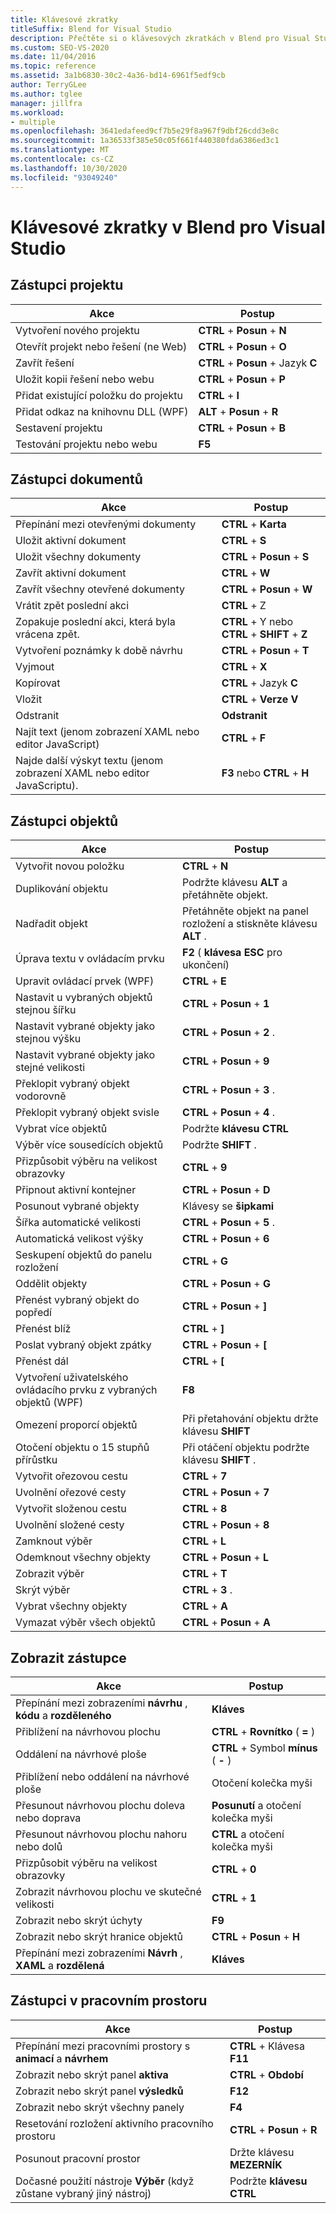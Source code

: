```yaml
---
title: Klávesové zkratky
titleSuffix: Blend for Visual Studio
description: Přečtěte si o klávesových zkratkách v Blend pro Visual Studio, které přistupují k příkazům pro práci s projekty, dokumenty, objekty, zobrazeními a pracovními prostory.
ms.custom: SEO-VS-2020
ms.date: 11/04/2016
ms.topic: reference
ms.assetid: 3a1b6830-30c2-4a36-bd14-6961f5edf9cb
author: TerryGLee
ms.author: tglee
manager: jillfra
ms.workload:
- multiple
ms.openlocfilehash: 3641edafeed9cf7b5e29f8a967f9dbf26cdd3e8c
ms.sourcegitcommit: 1a36533f385e50c05f661f440380fda6386ed3c1
ms.translationtype: MT
ms.contentlocale: cs-CZ
ms.lasthandoff: 10/30/2020
ms.locfileid: "93049240"
---
```

# <a name="keyboard-shortcuts-in-blend-for-visual-studio"></a>Klávesové zkratky v Blend pro Visual Studio

## <a name="project-shortcuts"></a>Zástupci projektu

|Akce|Postup|
|----------------|-------------|
|Vytvoření nového projektu|**CTRL** + **Posun** + **N**|
|Otevřít projekt nebo řešení (ne Web)|**CTRL** + **Posun** + **O**|
|Zavřít řešení|**CTRL** + **Posun** + Jazyk **C**|
|Uložit kopii řešení nebo webu|**CTRL** + **Posun** + **P**|
|Přidat existující položku do projektu|**CTRL** + **I**|
|Přidat odkaz na knihovnu DLL (WPF)|**ALT** + **Posun** + **R**|
|Sestavení projektu|**CTRL** + **Posun** + **B**|
|Testování projektu nebo webu|**F5**|

## <a name="document-shortcuts"></a>Zástupci dokumentů

|Akce|Postup|
|----------------|-------------|
|Přepínání mezi otevřenými dokumenty|**CTRL** + **Karta**|
|Uložit aktivní dokument|**CTRL** + **S**|
|Uložit všechny dokumenty|**CTRL** + **Posun** + **S**|
|Zavřít aktivní dokument|**CTRL** + **W**|
|Zavřít všechny otevřené dokumenty|**CTRL** + **Posun** + **W**|
|Vrátit zpět poslední akci|**CTRL** + Z|
|Zopakuje poslední akci, která byla vrácena zpět.|**CTRL** + Y nebo **CTRL** + **SHIFT** + **Z**|
|Vytvoření poznámky k době návrhu|**CTRL** + **Posun** + **T**|
|Vyjmout|**CTRL** + **X**|
|Kopírovat|**CTRL** + Jazyk **C**|
|Vložit|**CTRL** + **Verze V**|
|Odstranit|**Odstranit**|
|Najít text (jenom zobrazení XAML nebo editor JavaScript)|**CTRL** + **F**|
|Najde další výskyt textu (jenom zobrazení XAML nebo editor JavaScriptu).|**F3** nebo **CTRL** + **H**|

## <a name="object-shortcuts"></a>Zástupci objektů

|Akce|Postup|
|----------------|-------------|
|Vytvořit novou položku|**CTRL** + **N**|
|Duplikování objektu|Podržte klávesu **ALT** a přetáhněte objekt.|
|Nadřadit objekt|Přetáhněte objekt na panel rozložení a stiskněte klávesu **ALT** .|
|Úprava textu v ovládacím prvku|**F2** ( **klávesa ESC** pro ukončení)|
|Upravit ovládací prvek (WPF)|**CTRL** + **E**|
|Nastavit u vybraných objektů stejnou šířku|**CTRL** + **Posun** + **1**|
|Nastavit vybrané objekty jako stejnou výšku|**CTRL** + **Posun** + **2** .|
|Nastavit vybrané objekty jako stejné velikosti|**CTRL** + **Posun** + **9**|
|Překlopit vybraný objekt vodorovně|**CTRL** + **Posun** + **3** .|
|Překlopit vybraný objekt svisle|**CTRL** + **Posun** + **4** .|
|Vybrat více objektů|Podržte **klávesu CTRL**|
|Výběr více sousedících objektů|Podržte **SHIFT** .|
|Přizpůsobit výběru na velikost obrazovky|**CTRL** + **9**|
|Připnout aktivní kontejner|**CTRL** + **Posun** + **D**|
|Posunout vybrané objekty|Klávesy se **šipkami**|
|Šířka automatické velikosti|**CTRL** + **Posun** + **5** .|
|Automatická velikost výšky|**CTRL** + **Posun** + **6**|
|Seskupení objektů do panelu rozložení|**CTRL** + **G**|
|Oddělit objekty|**CTRL** + **Posun** + **G**|
|Přenést vybraný objekt do popředí|**CTRL** + **Posun** + **]**|
|Přenést blíž|**CTRL** + **]**|
|Poslat vybraný objekt zpátky|**CTRL** + **Posun** + **[**|
|Přenést dál|**CTRL** + **[**|
|Vytvoření uživatelského ovládacího prvku z vybraných objektů (WPF)|**F8**|
|Omezení proporcí objektů|Při přetahování objektu držte klávesu **SHIFT**|
|Otočení objektu o 15 stupňů přírůstku|Při otáčení objektu podržte klávesu **SHIFT** .|
|Vytvořit ořezovou cestu|**CTRL** + **7**|
|Uvolnění ořezové cesty|**CTRL** + **Posun** + **7**|
|Vytvořit složenou cestu|**CTRL** + **8**|
|Uvolnění složené cesty|**CTRL** + **Posun** + **8**|
|Zamknout výběr|**CTRL** + **L**|
|Odemknout všechny objekty|**CTRL** + **Posun** + **L**|
|Zobrazit výběr|**CTRL** + **T**|
|Skrýt výběr|**CTRL** + **3** .|
|Vybrat všechny objekty|**CTRL** + **A**|
|Vymazat výběr všech objektů|**CTRL** + **Posun** + **A**|

## <a name="view-shortcuts"></a>Zobrazit zástupce

|Akce|Postup|
|----------------|-------------|
|Přepínání mezi zobrazeními **návrhu** , **kódu** a **rozděleného**|**Kláves**|
|Přiblížení na návrhovou plochu|**CTRL** + **Rovnítko** ( **=** )|
|Oddálení na návrhové ploše|**CTRL** + Symbol **mínus** ( **-** )|
|Přiblížení nebo oddálení na návrhové ploše|Otočení kolečka myši|
|Přesunout návrhovou plochu doleva nebo doprava|**Posunutí** a otočení kolečka myši|
|Přesunout návrhovou plochu nahoru nebo dolů|**CTRL** a otočení kolečka myši|
|Přizpůsobit výběru na velikost obrazovky|**CTRL** + **0**|
|Zobrazit návrhovou plochu ve skutečné velikosti|**CTRL** + **1**|
|Zobrazit nebo skrýt úchyty|**F9**|
|Zobrazit nebo skrýt hranice objektů|**CTRL** + **Posun** + **H**|
|Přepínání mezi zobrazeními **Návrh** , **XAML** a **rozdělená**|**Kláves**|

## <a name="workspace-shortcuts"></a>Zástupci v pracovním prostoru

|Akce|Postup|
|----------------|-------------|
|Přepínání mezi pracovními prostory s **animací** a **návrhem**|**CTRL** + Klávesa **F11**|
|Zobrazit nebo skrýt panel **aktiva**|**CTRL** + **Období**|
|Zobrazit nebo skrýt panel **výsledků**|**F12**|
|Zobrazit nebo skrýt všechny panely|**F4**|
|Resetování rozložení aktivního pracovního prostoru|**CTRL** + **Posun** + **R**|
|Posunout pracovní prostor|Držte klávesu **MEZERNÍK**|
|Dočasné použití nástroje **Výběr** (když zůstane vybraný jiný nástroj)|Podržte **klávesu CTRL**|
